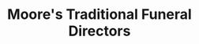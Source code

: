 ---
title: "Moore's Traditional Funeral Directors"
url: /havant/moores-traditional-funeral-directors/
shop: funeral directors
---